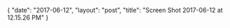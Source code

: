 {
   "date": "2017-06-12",
   "layout": "post",
   "title": "Screen Shot 2017-06-12 at 12.15.26 PM"
}


